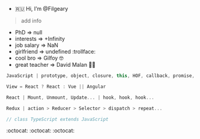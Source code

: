 - :ru: Hi, I’m @Filgeary
> add info
- PhD => null
- interests => +Infinity
- job salary => NaN
- girlfriend => undefined :trollface:
- cool bro => Gilfoy 🤓
- great teacher => David Malan 👨‍🏫

```js
JavaScript | prototype, object, closure, this, HOF, callback, promise, EventLoop, class?
```

```js
View = React ? React : Vue || Angular
```

```jsx
React | Mount, Unmount, Update... | hook, hook, hook...
```

```jsx
Redux | action > Reducer > Selector > dispatch > repeat...
```

```js
// class TypeScript extends JavaScript
```

:octocat: :octocat: :octocat:

<!---
Filgeary/Filgeary is a ✨ special ✨ repository because its `README.md` (this file) appears on your GitHub profile.
You can click the Preview link to take a look at your changes.
--->
